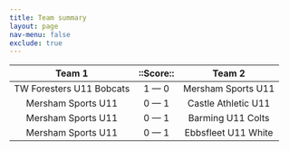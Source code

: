 ```yaml
---
title: Team summary
layout: page
nav-menu: false
exclude: true
---
```




|          Team 1          |  ::Score::  |       Team 2        |
|:------------------------:|:-----------:|:-------------------:|
| TW Foresters U11 Bobcats | 1 &mdash; 0 | Mersham Sports U11  |
|    Mersham Sports U11    | 0 &mdash; 1 | Castle Athletic U11 |
|    Mersham Sports U11    | 0 &mdash; 1 |  Barming U11 Colts  |
|    Mersham Sports U11    | 0 &mdash; 1 | Ebbsfleet U11 White |

 <br /><br /><br />